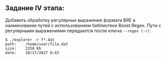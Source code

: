 ## Задание IV этапа:

Добавить обработку регулярных выражение формата BRE в наименование путей с использованием библиотеки Boost.Regex. Пути с регулярными выражениями передаются после ключа `--regex (-r)`.

```
$ ./explorer -r f*.dat 
path:	 /home/user/file.dat
size:	 2258 Kb
date:	 10/17/2017 8:43
```
